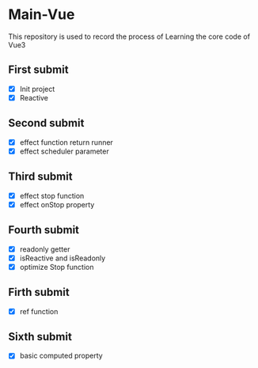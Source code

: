 # Main-Vue
This repository is used to record the process of Learning the core code of Vue3
## First submit 
- [x] Init project
- [x] Reactive 

## Second submit
- [x] effect function return runner
- [x] effect scheduler parameter

## Third submit
- [x] effect stop function
- [x] effect onStop property

## Fourth submit
- [X] readonly getter
- [X] isReactive and isReadonly
- [X] optimize Stop function

## Firth submit
- [X] ref function 
## Sixth submit
- [X] basic computed property